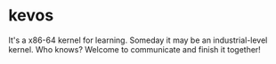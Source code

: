 # kevos

It's a x86-64 kernel for learning. Someday it may be an industrial-level kernel. Who knows? Welcome to communicate and finish it together!